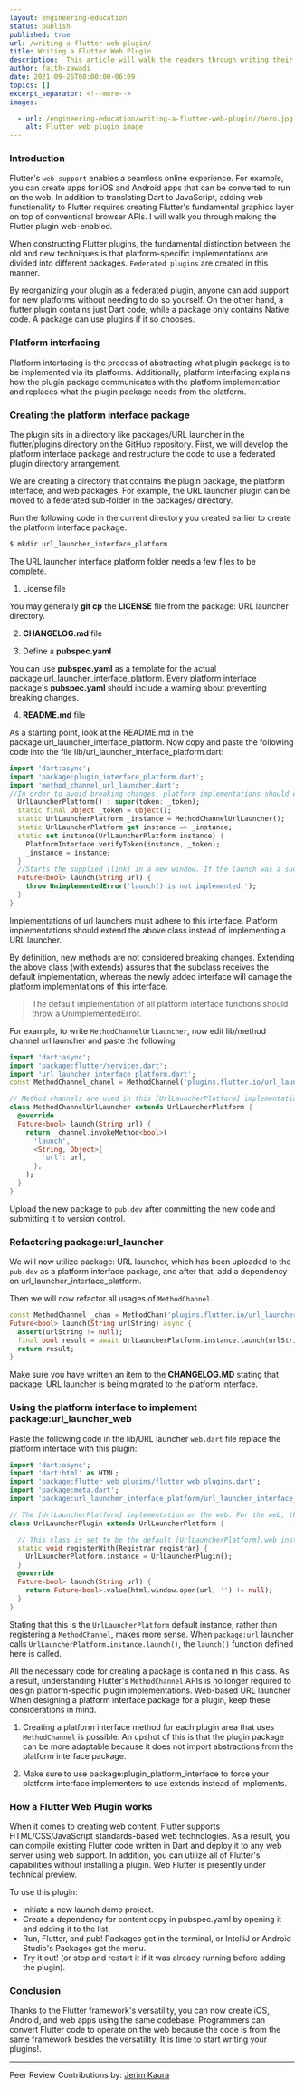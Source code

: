 ```yaml
---
layout: engineering-education
status: publish
published: true
url: /writing-a-flutter-web-plugin/
title: Writing a Flutter Web Plugin
description:  This article will walk the readers through writing their first web plugin in Flutter.
author: faith-zawadi
date: 2021-09-26T00:00:00-06:09
topics: []
excerpt_separator: <!--more-->
images:

  - url: /engineering-education/writing-a-flutter-web-plugin//hero.jpg
    alt: Flutter web plugin image
---
```


### Introduction
Flutter's `web support` enables a seamless online experience. For example, you can create apps for iOS and Android apps that can be converted to run on the web. In addition to translating Dart to JavaScript, adding web functionality to Flutter requires creating Flutter's fundamental graphics layer on top of conventional browser APIs. I will walk you through making the Flutter plugin web-enabled.

When constructing Flutter plugins, the fundamental distinction between the old and new techniques is that platform-specific implementations are divided into different packages. `Federated plugins` are created in this manner. 

By reorganizing your plugin as a federated plugin, anyone can add support for new platforms without needing to do so yourself. On the other hand, a flutter plugin contains just Dart code, while a package only contains Native code. A package can use plugins if it so chooses. 

### Platform interfacing
Platform interfacing is the process of abstracting what plugin package is to be implemented via its platforms. Additionally, platform interfacing explains how the plugin package communicates with the platform implementation and replaces what the plugin package needs from the platform.

### Creating the platform interface package
The plugin sits in a directory like packages/URL launcher in the flutter/plugins directory on the GitHub repository. First, we will develop the platform interface package and restructure the code to use a federated plugin directory arrangement. 

We are creating a directory that contains the plugin package, the platform interface, and web packages. For example, the URL launcher plugin can be moved to a federated sub-folder in the packages/ directory. 

Run the following code in the current directory you created earlier to create the platform interface package.

```bash
$ mkdir url_launcher_interface_platform
```

The URL launcher interface platform folder needs a few files to be complete.

1. License file

You may generally **git cp** the **LICENSE** file from the package: URL launcher directory.

2. **CHANGELOG.md** file

3. Define a **pubspec.yaml**

You can use **pubspec.yaml** as a template for the actual package:url_launcher_interface_platform. Every platform interface package's **pubspec.yaml** should include a warning about preventing breaking changes.

4.  **README.md** file

As a starting point, look at the README.md in the package:url_launcher_interface_platform. Now copy and paste the following code into the file lib/url_launcher_interface_platform.dart:

```dart
import 'dart:async';
import 'package:plugin_interface_platform.dart';
import 'method_channel_url_launcher.dart';
//In order to avoid breaking changes, platform implementations should extend this class rather than implement it. Adding new methods to this interface will break platform implementations that 'implement' it; therefore, extending this class assures that the subclass gets the default implementation.
  UrlLauncherPlatform() : super(token: _token);
  static final Object _token = Object();
  static UrlLauncherPlatform _instance = MethodChannelUrlLauncher();
  static UrlLauncherPlatform get instance => _instance;
  static set instance(UrlLauncherPlatform instance) {
    PlatformInterface.verifyToken(instance, _token);
    _instance = instance;
  }
  //Starts the supplied [link] in a new window. If the launch was a success, this function returns [true].
  Future<bool> launch(String url) {
    throw UnimplementedError('launch() is not implemented.');
  }
}
```

Implementations of url launchers must adhere to this interface. Platform implementations should extend the above class instead of implementing a URL launcher.

By definition, new methods are not considered breaking changes. Extending the above class (with extends) assures that the subclass receives the default implementation, whereas the newly added interface will damage the platform implementations of this interface.

> The default implementation of all platform interface functions should throw a UnimplementedError.

 For example, to write `MethodChannelUrlLauncher`, now edit lib/method channel url launcher and paste the following:

```dart
import 'dart:async';
import 'package:flutter/services.dart';
import 'url_launcher_interface_platform.dart';
const MethodChannel_chanel = MethodChannel('plugins.flutter.io/url_launcher');

// Method channels are used in this [UrlLauncherPlatform] implementation.
class MethodChannelUrlLauncher extends UrlLauncherPlatform {
  @override
  Future<bool> launch(String url) {
    return _channel.invokeMethod<bool>(
      'launch',
      <String, Object>{
        'url': url,
      },
    );
  }
}
```

Upload the new package to `pub.dev` after committing the new code and submitting it to version control.

### Refactoring package:url_launcher
We will now utilize package: URL launcher, which has been uploaded to the `pub.dev` as a platform interface package, and after that, add a dependency on url_launcher_interface_platform.

Then we will now refactor all usages of `MethodChannel`.

```dart
const MethodChannel _chan = MethodChan('plugins.flutter.io/url_launcher');
Future<bool> launch(String urlString) async {
  assert(urlString != null);
  final bool result = await UrlLauncherPlatform.instance.launch(urlString);
  return result;
}
```

Make sure you have written an item to the **CHANGELOG.MD** stating that package: URL launcher is being migrated to the platform interface.

### Using the platform interface to implement package:url_launcher_web
Paste the following code in the lib/URL launcher `web.dart` file replace the platform interface with this plugin:

```Dart
import 'dart:async';
import 'dart:html' as HTML;
import 'package:flutter_web_plugins/flutter_web_plugins.dart';
import 'package:meta.dart';
import 'package:url_launcher_interface_platform/url_launcher_interface_platform.dart';

// The [UrlLauncherPlatform] implementation on the web. For the web, this class implements the package:url launcher functionality.
class UrlLauncherPlugin extends UrlLauncherPlatform {

  // This class is set to be the default [UrlLauncherPlatform].web instance.
  static void registerWith(Registrar registrar) {
    UrlLauncherPlatform.instance = UrlLauncherPlugin();
  }
  @override
  Future<bool> launch(String url) {
    return Future<bool>.value(html.window.open(url, '') != null);
  }
}
```

Stating that this is the `UrlLauncherPlatform` default instance, rather than registering a `MethodChannel`, makes more sense. When `package:url` launcher calls `UrlLauncherPlatform.instance.launch()`, the `launch()` function defined here is called.

All the necessary code for creating a package is contained in this class. As a result, understanding Flutter's `MethodChannel` APIs is no longer required to design platform-specific plugin implementations. Web-based URL launcher When designing a platform interface package for a plugin, keep these considerations in mind.

1. Creating a platform interface method for each plugin area that uses `MethodChannel` is possible. An upshot of this is that the plugin package can be more adaptable because it does not import abstractions from the platform interface package.

2. Make sure to use package:plugin_platform_interface to force your platform interface implementers to use extends instead of implements.

### How a Flutter Web Plugin works
When it comes to creating web content, Flutter supports HTML/CSS/JavaScript standards-based web technologies. As a result, you can compile existing Flutter code written in Dart and deploy it to any web server using web support. In addition, you can utilize all of Flutter's capabilities without installing a plugin. Web Flutter is presently under technical preview.

To use this plugin:
- Initiate a new launch demo project.
- Create a dependency for content copy in pubspec.yaml by opening it and adding it to the list.
- Run, Flutter, and pub! Packages get in the terminal, or IntelliJ or Android Studio's Packages get the menu.
- Try it out! (or stop and restart it if it was already running before adding the plugin).

### Conclusion
Thanks to the Flutter framework's versatility, you can now create iOS, Android, and web apps using the same codebase. Programmers can convert Flutter code to operate on the web because the code is from the same framework besides the versatility. It is time to start writing your plugins!.

---
Peer Review Contributions by: [Jerim Kaura](/engineering-education/authors/jerim-kaura/)
